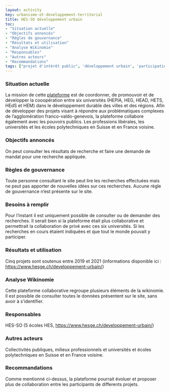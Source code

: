 ```yaml
---
layout: activity
key: urbanisme-et-developpement-territorial
title: HES-SO développement urbain
toc:
- "Situation actuelle"
- "Objectifs annoncés"
- "Règles de gouvernance"
- "Résultats et utilisation"
- "Analyse Wikinomie"
- "Responsables"
- "Autres acteurs"
- "Recommandations"
tags: ["projet d'intèrêt public", 'développement urbain', 'participation']
---
```


### Situation actuelle

La mission de cette [plateforme](https://www.hesge.ch/developpement-urbain/) est de coordonner, de promouvoir et de développer la cooopération entre six universités (HEPIA, HEG, HEAD, HETS, HEdS et HEM) dans le développement durable des villes et des régions. Afin de développer des projets visant à répondre aux problématiques complexes de l’agglomération franco-valdo-genevois, la plateforme collabore également avec les pouvoirs publics. Les professions libérales, les universités et les écoles polytechniques en Suisse et en France voisine.


### Objectifs annoncés

On peut consulter les résultats de recherche et faire une demande de mandat pour une recherche appliquée. 


### Règles de gouvernance

Toute personne consultant le site peut lire les recherches effectuées mais ne peut pas apporter de nouvelles idées sur ces recherches.
Aucune règle de gouvernance n’est présente sur le site. 


### Besoins à remplir

Pour l’instant il est uniquement possible de consulter ou de demander des recherches. Il serait bien si la plateforme était plus collaborative et permettrait la collaboration de privé avec ces six universités. Si les recherches en cours étaient indiquées et que tout le monde pouvait y participer.


### Résultats et utilisation

Cinq projets sont soutenus entre 2019 et 2021 (informations disponible ici : https://www.hesge.ch/developpement-urbain/)


### Analyse Wikinomie

Cette plateforme collaborative regroupe plusieurs éléments de la wikinomie. Il est possible de consulter toutes le données présentent sur le site, sans avoir à s’identifier. 


### Responsables

HES-SO (5 écoles HES, https://www.hesge.ch/developpement-urbain/)


### Autres acteurs

Collectivités publiques, milieux professionnels et universités et écoles polytechniques en Suisse et en France voisine.


### Recommandations

Comme mentionné ci-dessus, la plateforme pourrait évoluer et proposer plus de collaboration entre les participants de differents projets.